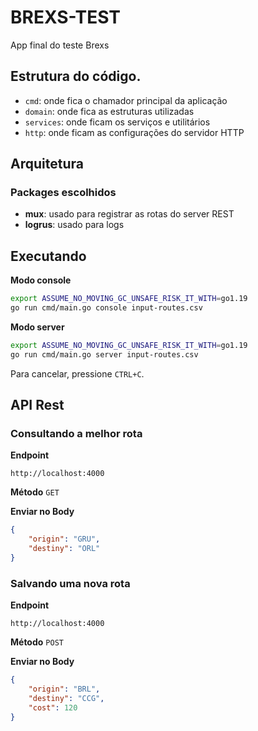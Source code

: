 # BREXS-TEST
App final do teste Brexs


## Estrutura do código.

- `cmd`: onde fica o chamador principal da aplicação
- `domain`: onde fica as estruturas utilizadas
- `services`: onde ficam os serviços e utilitários
- `http`: onde ficam as configurações do servidor HTTP


## Arquitetura
### Packages escolhidos 
- **mux**: usado para registrar as rotas do server REST
- **logrus**: usado para logs

## Executando

**Modo console**
```bash
export ASSUME_NO_MOVING_GC_UNSAFE_RISK_IT_WITH=go1.19
go run cmd/main.go console input-routes.csv
```

**Modo server**
```bash
export ASSUME_NO_MOVING_GC_UNSAFE_RISK_IT_WITH=go1.19
go run cmd/main.go server input-routes.csv
```

Para cancelar, pressione `CTRL+C`.


## API Rest

### Consultando a melhor rota

**Endpoint**
```
http://localhost:4000
```
**Método**
`GET`

**Enviar no Body**

```json
{
    "origin": "GRU",
    "destiny": "ORL"
}
```


### Salvando uma nova rota

**Endpoint**
```
http://localhost:4000
```
**Método**
`POST`

**Enviar no Body**

```json
{
    "origin": "BRL",
    "destiny": "CCG",
    "cost": 120
}
```









